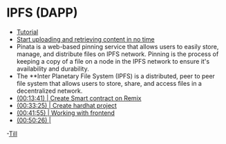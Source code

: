 # IPFS (DAPP)

 - [Tutorial](https://youtu.be/M-KRLlHG_zs)
 - [Start uploading and retrieving content in no time](https://docs.pinata.cloud/quickstart)
 - Pinata is a web-based pinning service that allows users to easily store, manage, and distribute files on IPFS network. Pinning is the process of keeping a copy of a file on a node in the IPFS network to ensure it's availability and durability.
 - The **Inter Planetary File System (IPFS) is a distributed, peer to peer file system that allows users to store, share, and access files in a decentralized network.
 - [(00:13:41) | Create Smart contract on Remix](https://youtu.be/M-KRLlHG_zs?t=822)
 - [(00:33:25) | Create hardhat project](https://youtu.be/M-KRLlHG_zs?t=1996)
 - [(00:41:55) | Working with frontend](https://youtu.be/M-KRLlHG_zs?t=2515)
 - [(00:50:26) | ](https://youtu.be/M-KRLlHG_zs?t=3026)


 -[Till](https://youtu.be/M-KRLlHG_zs?t=1654)